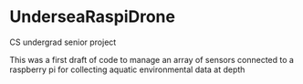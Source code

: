 # UnderseaRaspiDrone
CS undergrad senior project

This was a first draft of code to manage an array of sensors connected to a raspberry pi for collecting aquatic environmental data at depth
